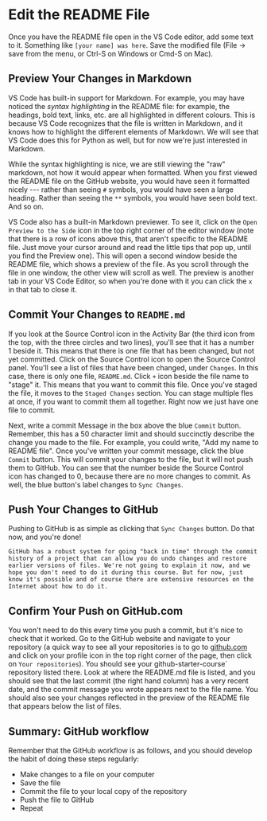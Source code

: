 # Edit the README File
Once you have the README file open in the VS Code editor, add some text to it. Something like `[your name] was here`. Save the modified file (File -> save from the menu, or Ctrl-S on Windows or Cmd-S on Mac). 

## Preview Your Changes in Markdown

VS Code has built-in support for Markdown. For example, you may have noticed the *syntax highlighting* in the README file: for example, the headings, bold text, links, etc. are all highlighted in different colours. This is because VS Code recognizes that the file is written in Markdown, and it knows how to highlight the different elements of Markdown. We will see that VS Code does this for Python as well, but for now we're just interested in Markdown.

While the syntax highlighting is nice, we are still viewing the "raw" markdown, not how it would appear when formatted. When you first viewed the README file on the GitHub website, you would have seen it formatted nicely --- rather than seeing `#` symbols, you would have seen a large heading. Rather than seeing the `**` symbols, you would have seen bold text. And so on.

VS Code also has a built-in Markdown previewer. To see it, click on the `Open Preview to the Side` icon in the top right corner of the editor window (note that there is a row of icons above this, that aren't specific to the README file. Just move your cursor around and read the little tips that pop up, until you find the Preview one). This will open a second window beside the README file, which shows a preview of the file. As you scroll through the file in one window, the other view will scroll as well. The preview is another tab in your VS Code Editor, so when you're done with it you can click the `x` in that tab to close it.

## Commit Your Changes to `README.md`

If you look at the Source Control icon in the Activity Bar (the third icon from the top, with the three circles and two lines), you'll see that it has a number 1 beside it. This means that there is one file that has been changed, but not yet committed. Click on the Source Control icon to open the Source Control panel. You'll see a list of files that have been changed, under `Changes`. In this case, there is only one file, `README.md`. Click  `+` icon beside the file name to "stage" it. This means that you want to commit this file. Once you've staged the file, it moves to the `Staged Changes` section. You can stage multiple fles at once, if you want to commit them all together. Right now we just have one file to commit. 

Next, write a commit Message in the box above the blue `Commit` button. Remember, this has a 50 character limit and should succinctly describe the change you made to the file. For example, you could write, "Add my name to README file". Once you've written your commit message, click the blue `Commit` button. This will commit your changes to the file, but it will not push them to GitHub. You can see that the number beside the Source Control icon has changed to 0, because there are no more changes to commit. As well, the blue button's label changes to `Sync Changes`. 

## Push Your Changes to GitHub

Pushing to GitHub is as simple as clicking that `Sync Changes` button. Do that now, and you're done!

```{note}
GitHub has a robust system for going "back in time" through the commit history of a project that can allow you do undo changes and restore earlier versions of files. We're not going to explain it now, and we hope you don't need to do it during this course. But for now, just know it's possible and of course there are extensive resources on the Internet about how to do it.
```

## Confirm Your Push on GitHub.com

You won't need to do this every time you push a commit, but it's nice to check that it worked. Go to the GitHub website and navigate to your repository (a quick way to see all your repositories is to go to [github.com](http://github.com) and click on your profile icon in the top right corner of the page, then click on `Your repositories`). You should see your github-starter-course` repository listed there. Look at where the README.md file is listed, and you should see that the last commit (the right hand column) has a very recent date, and the commit message you wrote appears next to the file name. You should also see your changes reflected in the preview of the README file that appears below the list of files.

## Summary: GitHub workflow

Remember that the GitHub workflow is as follows, and you should develop the habit of doing these steps regularly:
- Make changes to a file on your computer
- Save the file
- Commit the file to your local copy of the repository
- Push the file to GitHub
- Repeat




